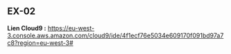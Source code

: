 ## EX-02

**Lien Cloud9 :** https://eu-west-3.console.aws.amazon.com/cloud9/ide/4f1ecf76e5034e609170f091bd97a7c8?region=eu-west-3#
